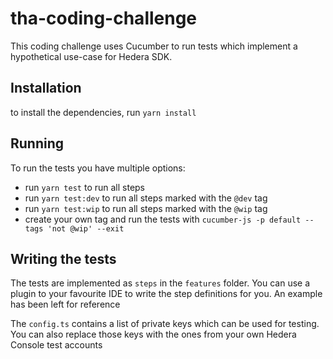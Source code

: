 # tha-coding-challenge

This coding challenge uses Cucumber to run tests which implement a hypothetical use-case for Hedera SDK.

## Installation

to install the dependencies, run `yarn install`

## Running

To run the tests you have multiple options:

* run `yarn test` to run all steps
* run `yarn test:dev` to run all steps marked with the `@dev` tag
* run `yarn test:wip` to run all steps marked with the `@wip` tag
* create your own tag and run the tests with `cucumber-js -p default --tags 'not @wip' --exit`

## Writing the tests

The tests are implemented as `steps` in the `features` folder. You can use a plugin to your favourite IDE to write
the step definitions for you. An example has been left for reference

The `config.ts` contains a list of private keys which can be used for testing. You can also replace those keys with 
the ones from your own Hedera Console test accounts
